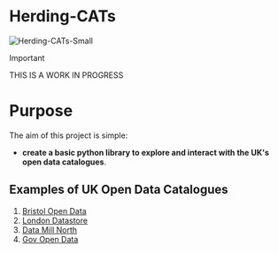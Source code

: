 # Herding-CATs

![Herding-CATs-Small](https://github.com/CHRISCARLON/Herding-CATs/assets/138154138/c8fa93e2-ac8b-4718-810d-c92c7254780f)

>[!IMPORTANT]
> THIS IS A WORK IN PROGRESS

# Purpose

The aim of this project is simple:

  - **create a basic python library to explore and interact with the UK's open data catalogues**.

## Examples of UK Open Data Catalogues

1. [Bristol Open Data](https://opendata.bristol.gov.uk)
2. [London Datastore](https://data.london.gov.uk)
3. [Data Mill North](https://datamillnorth.org)
4. [Gov Open Data](https://www.data.gov.uk)
